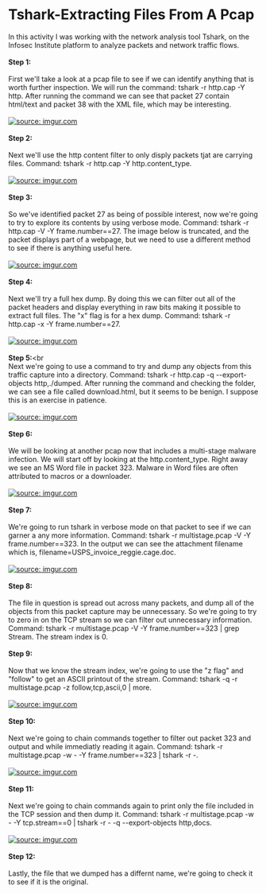 # Tshark-Extracting Files From A Pcap

In this activity I was working with the network analysis tool Tshark, on the Infosec Institute platform to analyze packets and network traffic flows.<br>
<br>
<b>Step 1:</b><br>
<br>
First we'll take a look at a pcap file to see if we can identify anything that is worth further inspection. We will run the command: tshark -r http.cap -Y http.
After running the command we can see that packet 27 contain html/text and packet 38 with the XML file, which may be interesting.<br>
<br>
<a href="https://imgur.com/6g2Qh9T"><img src="https://i.imgur.com/6g2Qh9T.png" title="source: imgur.com" /></a><br>
<br>
<b>Step 2:</b><br>
<br>
Next we'll use the http content filter to only disply packets tjat are carrying files. Command: tshark -r http.cap -Y http.content_type.<br>
<br>
<a href="https://imgur.com/mjemkcY"><img src="https://i.imgur.com/mjemkcY.png" title="source: imgur.com" /></a><br>
<br>
<b>Step 3:</b><br>
<br>
So we've identified packet 27 as being of possible interest, now we're going to try to explore its contents by using verbose mode. Command: tshark -r http.cap -V -Y frame.number==27. The image below is truncated, and the packet displays part of a webpage, but we need to use a different method to see if there is anything useful here.<br>
<br>
<a href="https://imgur.com/shweiOG"><img src="https://i.imgur.com/shweiOG.png" title="source: imgur.com" /></a><br>
<br>
<b>Step 4:</b><br>
<br>
Next we'll try a full hex dump. By doing this we can filter out all of the packet headers and display everything in raw bits making it possible to extract full files. The "x" flag is for a hex dump. Command: tshark -r http.cap -x -Y frame.number==27.<br>
<br>
<a href="https://imgur.com/VSpLOe5"><img src="https://i.imgur.com/VSpLOe5.png" title="source: imgur.com" /></a><br>
<br>
<b>Step 5:</b><br
<br>
Next we're going to use a command to try and dump any objects from this traffic capture into a directory. Command: tshark -r http.cap -q --export-objects http,./dumped. After running the command and checking the folder, we can see a file called download.html, but it seems to be benign. I suppose this is an exercise in patience.<br>
<br>
<a href="https://imgur.com/TeJGjyt"><img src="https://i.imgur.com/TeJGjyt.png" title="source: imgur.com" /></a><br>
<br>
<b>Step 6:</b><br>
<br>
We will be looking at another pcap now that includes a multi-stage malware infection. We will start off by looking at the http.content_type. Right away we see an MS Word file in packet 323. Malware in Word files are often attributed to macros or a downloader.<br>
<br>
<a href="https://imgur.com/CwEPbZD"><img src="https://i.imgur.com/CwEPbZD.png" title="source: imgur.com" /></a><br>
<br>
<b>Step 7:</b><br>
<br>
We're going to run tshark in verbose mode on that packet to see if we can garner a any more information. Command: tshark -r multistage.pcap -V -Y frame.number==323. In the output we can see the attachment filename which is, filename=USPS_invoice_reggie.cage.doc. <br>
<br>
<a href="https://imgur.com/JRdvaP4"><img src="https://i.imgur.com/JRdvaP4.png" title="source: imgur.com" /></a><br>
<br>
<b>Step 8:</b><br>
<br>
The file in question is spread out across many packets, and dump all of the objects from this packet capture may be unnecessary. So we're going to try to zero in on the TCP stream so we can filter out unnecessary information. Command: tshark -r multistage.pcap -V -Y frame.number==323 | grep Stream. The stream index is 0. <br>
<br>
<b>Step 9:</b><br>
<br>
Now that we know the stream index, we're going to use the "z flag" and "follow" to get an ASCII printout of the stream. Command: tshark -q -r multistage.pcap -z follow,tcp,ascii,0 | more. <br>
<br>
<a href="https://imgur.com/jYQUbnq"><img src="https://i.imgur.com/jYQUbnq.png" title="source: imgur.com" /></a><br>
<br>
<b>Step 10:</b><br>
<br>
Next we're going to chain commands together to filter out packet 323 and output and while immediatly reading it again. Command: tshark -r multistage.pcap -w - -Y frame.number==323 | tshark -r -.<br>
<br>
<a href="https://imgur.com/RIVS1r1"><img src="https://i.imgur.com/RIVS1r1.png" title="source: imgur.com" /></a><br>
<br>
<b>Step 11:</b><br>
<br>
Next we're going to chain commands again to print only the file included in the TCP session and then dump it. Command: tshark -r multistage.pcap -w - -Y tcp.stream==0 | tshark -r - -q --export-objects http,docs.<br>
<br>
<a href="https://imgur.com/Rd9MWjp"><img src="https://i.imgur.com/Rd9MWjp.png" title="source: imgur.com" /></a><br>
<br>
<b>Step  12:</b><br>
<br>
Lastly, the file that we dumped has a differnt name, we're going to check it to see if it is the original.<br>
<br>

